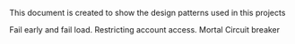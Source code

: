 This document is created to show the design patterns used in this projects

Fail early and fail load.
Restricting account access.
Mortal
Circuit breaker
